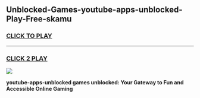 
## Unblocked-Games-youtube-apps-unblocked-Play-Free-skamu
<h3>
<a href="https://premium76.site?title=youtube-apps-unblocked&ref=21A">CLICK TO PLAY</a></h3>
<hr>

<h3>
<a href="https://premium76.site?title=youtube-apps-unblocked&ref=21A">CLICK 2 PLAY</a>
  
</h3>

<a href="https://premium76.site?title=youtube-apps-unblocked&ref=21A"><img src="https://clearcache.store/games.png"></a>


**youtube-apps-unblocked games unblocked: Your Gateway to Fun and Accessible Online Gaming**
